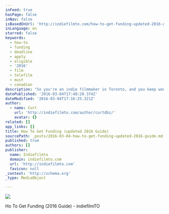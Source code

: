```yaml
---
inFeed: true
hasPage: false
inNav: false
isBasedOnUrl: 'http://indiefilmto.com/how-to-get-funding-updated-2016-guide/'
inLanguage: en
starred: false
keywords:
  - how-to
  - funding
  - deadline
  - apply
  - eligible
  - '2016'
  - film
  - telefilm
  - must
  - canadian
description: "So you're an indie filmmaker in Toronto, and you keep wondering \"How the hell do I get some f*cking money for my movie?\" Well you've come to the right place. I'm going to show you all the places you can get funding, along with the specific deadlines, and exact links for where to apply to your investors, below."
datePublished: '2016-03-04T17:48:20.374Z'
dateModified: '2016-03-04T17:16:25.321Z'
author:
  - name: Curt
    url: 'http://indiefilmto.com/author/curtdbz/'
    avatar: {}
related: []
app_links: []
title: How To Get Funding (updated 2016 Guide)
sourcePath: _posts/2016-03-04-how-to-get-funding-updated-2016-guide.md
published: true
authors: []
publisher:
  name: Indiefilmto
  domain: indiefilmto.com
  url: 'http://indiefilmto.com'
  favicon: null
_context: 'http://schema.org'
_type: MediaObject

---
```

![](https://the-grid-user-content.s3-us-west-2.amazonaws.com/6a7d7f1f-556d-4aa2-9a46-5b757ae860dd.jpg)

Ho To Get Funding (2016 Guide) - indiefilmTO